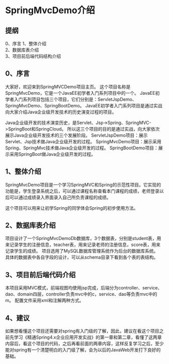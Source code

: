# SpringMvcDemo介绍


## 提纲
0、序言
1、整体介绍  
2、数据库表介绍  
3、项目前后端代码结构介绍  


## 0、序言
大家好，欢迎来到SpringMVCDemo项目主页。
这个项目名称是SpringMvcDemo，它是一个JavaEE初学者入门系列项目中的一个。
JavaEE初学者入门系列项目包括三个项目，它们分别是：ServletJspDemo、SpringMvcDemo、SpringBootDemo。
JavaEE初学者入门系列项目是通过实战向大家介绍Java企业级开发技术的历史演变过程的项目。

Java企业级开发的技术演变历史，是Servlet、Jsp->Spring、SpringMVC->SpringBoot和SpringCloud。
所以这三个项目的目的是通过实战，向大家依次展示Java企业级开发技术的三个发展阶段。
ServletJspDemo项目：展示Servlet、Jsp技术做Java企业级开发的过程。
SpringMvcDemo项目：展示采用Spring、SpringMvc技术做Java企业级开发的过程。
SpringBootDemo项目：展示采用SpringBoot做Java企业级开发的过程。

## 1、整体介绍


SpringMvcDemo项目是一个学习SpringMVC和Spring的示范性项目。它实现的功能是，学生登录系统之后，可以通过课程名称查看本门课程的成绩，老师登录以后可以通过成绩录入界面录入自己所负责课程的成绩。

这个项目可以用来让初学Spring的同学体会Spring的初步使用方法。


2、数据库表介绍
----------------
项目设计了一个SpringMvcDemoDb数据库，3个数据表，分别是student表，用来记录学生的注册信息，teacher表，用来记录老师的注册信息，score表，用来记录学生的成绩。
项目选用了MySQL数据库管理系统作为后台的数据库系统。
具体的数据表中各自字段的设计，可以从schema目录下看到各个表的表结构。

3、项目前后端代码介绍
----------------------
本项目采用MVC模式，前端视图均使用jsp完成，后端分为controller、service、dao、domain四层，controller负责mvc中的c，service、dao等负责mvc中的m。
配置文件采用xml和注解两种方式。

4、建议
--------
如果想看懂这个项目还需要对spring有入门级的了解，因此，建议在看这个项目之前先学习《精通Spring4.x企业应用开发实战》的第一章和第二章，看懂了这两章内容后，看这个项目的代码，之后再看前面的两章内容，这样反复学习之后，至少能对spring有一个清楚明白的入门级了解，会为以后的JavaWeb开发打下良好的基础。
